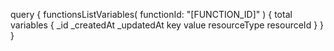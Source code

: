 query {
    functionsListVariables(
        functionId: "[FUNCTION_ID]"
    ) {
        total
        variables {
            _id
            _createdAt
            _updatedAt
            key
            value
            resourceType
            resourceId
        }
    }
}
